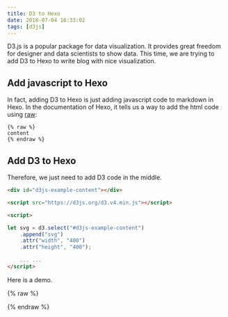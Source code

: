 ```yaml
---
title: D3 to Hexo
date: 2018-07-04 16:33:02
tags: [d3js]
---
```

D3.js is a popular package for data visualization. It provides great freedom for designer and data scientists to show data. This time, we are trying to add D3 to Hexo to write blog with nice visualization.

## Add javascript to Hexo

In fact, adding D3 to Hexo is just adding javascript code to markdown in Hexo. In the documentation of  Hexo, it tells us a way to add the html code using [raw](https://hexo.io/docs/tag-plugins.html#Raw):

```ejs
{% raw %}
content
{% endraw %}
```

## Add D3 to Hexo

Therefore, we just need to add D3 code in the middle.

```html
<div id="d3js-example-content"></div>  

<script src="https://d3js.org/d3.v4.min.js"></script>

<script>

let svg = d3.select("#d3js-example-content")
    .append("svg")
    .attr("width", "400")
    .attr("height", "400");
	
    ... ...
</script>
```

Here is a demo.

{% raw %}

<div id="d3js-example-content"></div>  

<script src="https://d3js.org/d3.v4.min.js"></script>
<script>

let width = 400;
let height = 400;

let svg = d3.select("#d3js-example-content")
    .append("svg")
    .attr("width", width)
    .attr("height", height);

let padding = { left: 30, right: 30, top: 30, bottom: 20 };

let dataset = [10, 20, 30, 40, 33, 24, 12, 5];

let xScale = d3.scaleBand()
    .domain(d3.range(dataset.length))
    .rangeRound([0, width - padding.left - padding.right]);

let yScale = d3.scaleLinear()
    .domain([0, d3.max(dataset)])
    .range([height - padding.top - padding.bottom, 0]);

let xAxis = d3.axisBottom().scale(xScale);
let yAxis = d3.axisLeft().scale(yScale);

//矩形之间的空白
let rectPadding = 4;

//添加矩形元素
let rects = svg.selectAll(".MyRect")
    .data(dataset)
    .enter()
    .append("rect")
    .attr("class","MyRect")
    .attr("transform","translate(" + padding.left + "," + padding.top + ")")
    .attr("x", function(d,i){
        return xScale(i) + rectPadding/2;
    } )
    .attr("y",function(d){
        return yScale(d);
    })
    .attr("width", xScale.bandwidth() - rectPadding )
    .attr("height", function(d){
        return height - padding.top - padding.bottom - yScale(d);
    })
    .attr("fill","#0336FF")       //填充颜色不要写在CSS里
   .on("mouseover", function(d,i){
        d3.select(this)
            .attr("fill","#FF0266");
    })
    .on("touchenter", function(d,i){
        d3.select(this)
            .attr("fill","#FF0266");
    })
    .on("mouseout",function(d,i){
        d3.select(this)
            .transition()
            .duration(500)
            .attr("fill","#0336FF");
    })
    .on("touchleave",function(d,i){
        d3.select(this)
            .transition()
            .duration(500)
            .attr("fill","#0336FF");
    });

//添加文字元素
let texts = svg.selectAll(".MyText")
    .data(dataset)
    .enter()
    .append("text")
    .attr("class","MyText")
    .attr("transform","translate(" + padding.left + "," + padding.top + ")")
    .attr("x", function(d,i){
        return xScale(i);
    } )
    .attr("y",function(d){
        return yScale(d);
    })
    .attr("dx",function(){
        return (xScale.bandwidth() - rectPadding)/2;
    })
    .attr("dy",function(d){
        return -5;
    })
    .text(function(d){
        return d;
    });

//添加x轴
svg.append("g")
    .attr("class","axis")
    .attr("transform","translate(" + padding.left + "," + (height - padding.bottom) + ")")
    .call(xAxis);

//添加y轴
svg.append("g")
    .attr("class","axis")
    .attr("transform","translate(" + padding.left + "," + padding.top + ")")
    .call(yAxis);

</script>

{% endraw %}